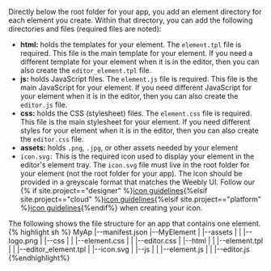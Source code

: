 Directly below the root folder for your app, you add an element directory for each element you create. Within that directory, you can add the following directories and files (required files are noted):
* **html:** holds the templates for your element.
  The `element.tpl` file is required. This file is the main template for your element. If you need a different template for your element when it is in the editor, then you can also create the `editor_element.tpl` file.
* **js:** holds JavaScript files.
  The `element.js` file is required. This file is the main JavaScript for your element. If you need different JavaScript for your element when it is in the editor, then you can also create the `editor.js` file.
* **css:** holds the CSS (stylesheet) files.
  The `element.css` file is required. This file is the main stylesheet for your element. If you need different styles for your element when it is in the editor, then you can also create the `editor.css` file.
* **assets:** holds `.png`, `.jpg`, or other assets needed by your element
* `icon.svg:` This is the required icon used to display your element in the editor's element tray.
  The `icon.svg` file must live in the root folder for your element (not the root folder for your app).  The icon should be provided in a greyscale format that matches the Weebly UI. Follow our {% if site.project=="designer" %}[icon guidelines](ds_apps_icon.html){%elsif site.project=="cloud" %}[icon guidelines](cl_apps_icon.html){%elsif site.project=="platform" %}[icon guidelines](pf_apps_icon.html){%endif%} when creating your icon.

The following shows the file structure for an app that contains one element.
{% highlight sh %}
MyAp
|--manifest.json
|--MyElement
|   |--assets
|   |   |--logo.png
|   |--css
|   |   |--element.css
|   |   |--editor.css
|   |--html
|   |   |--element.tpl
|   |   |--editor_element.tpl
|   |--icon.svg
|   |--js
|   |   |--element.js
|   |   |--editor.js
{%endhighlight%}